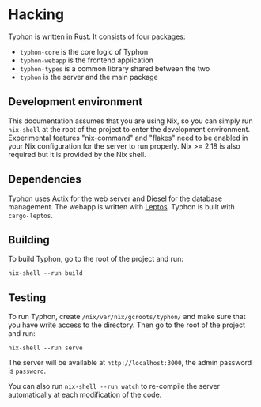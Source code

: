# Hacking

Typhon is written in Rust. It consists of four packages:
- `typhon-core` is the core logic of Typhon
- `typhon-webapp` is the frontend application
- `typhon-types` is a common library shared between the two
- `typhon` is the server and the main package

## Development environment

This documentation assumes that you are using Nix, so you can simply run
`nix-shell` at the root of the project to enter the development environment.
Experimental features "nix-command" and "flakes" need to be enabled in your Nix
configuration for the server to run properly. Nix >= 2.18 is also required but
it is provided by the Nix shell.

## Dependencies

Typhon uses [Actix](https://actix.rs/) for the web server and
[Diesel](https://diesel.rs/) for the database management. The webapp is written
with [Leptos](https://leptos.dev/). Typhon is built with `cargo-leptos`.

## Building

To build Typhon, go to the root of the project and run:

```shell
nix-shell --run build
```

## Testing

To run Typhon, create `/nix/var/nix/gcroots/typhon/` and make sure that you
have write access to the directory. Then go to the root of the project and run:

```shell
nix-shell --run serve
```

The server will be available at `http://localhost:3000`, the admin password is
`password`.

You can also run `nix-shell --run watch` to re-compile the server automatically
at each modification of the code.
